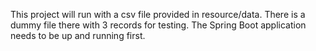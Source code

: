 This project will run with a csv file provided in resource/data.
There is a dummy file there with 3 records for testing.
The Spring Boot application needs to be up and running first. 

